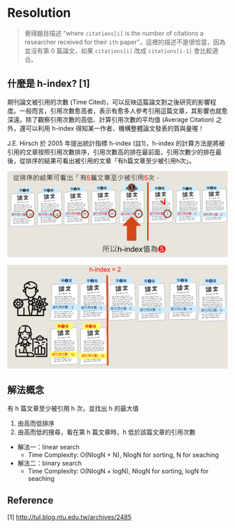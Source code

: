 # Resolution
> 覺得題目描述 “where `citations[i]` is the number of citations a researcher received for their `ith` paper”，這裡的描述不是很恰當，因為並沒有第 0 篇論文，如果 `citations[i]` 改成 `citations[i-1]` 會比較適合。


## 什麼是 h-index? [1]
期刊論文被引用的次數 (Time Cited)，可以反映這篇論文對之後研究的影響程度。一般而言，引用次數愈高者，表示有愈多人參考引用這篇文章，其影響也就愈深遠。除了觀察引用次數的高低、計算引用次數的平均值 (Average Citation) 之外，還可以利用 h-index 得知某一作者、機構整體論文發表的質與量喔！

J.E. Hirsch 於 2005 年提出統計指標 h-index (註1)，h-index 的計算方法是將被引用的文章按照引用次數排序，引用次數高的排在最前面，引用次數少的排在最後，從排序的結果可看出被引用的文章「有h篇文章至少被引用h次」。

![image](./img/0274-h-index-i.jpeg)

![image](./img/0274-h-index-ii.jpeg)



## 解法概念
有 h 篇文章至少被引用 h 次，並找出 h 的最大值
1. 由高而低排序
2. 由高而低的搜尋，看在第 h 篇文章時，h 低於該篇文章的引用次數


- 解法一：linear search
  - Time Complexity: O(NlogN + N), NlogN for sorting, N for seaching
- 解法二：binary search
  - Time Complexity: O(NlogN + logN), NlogN for sorting, logN for seaching



## Reference
[1] http://tul.blog.ntu.edu.tw/archives/2485
